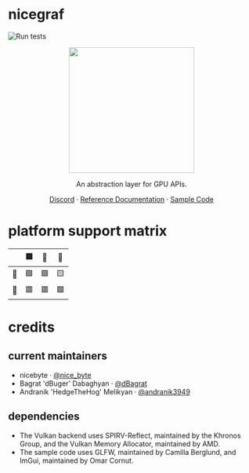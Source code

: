 nicegraf
========

![Run tests](https://github.com/nicebyte/nicegraf/workflows/Run%20tests/badge.svg)

<p align="center">
<img src="https://github.com/nicebyte/nicegraf/blob/master/docs/logo.png?raw=true" width="256"/>
</p>
<p align="center">
An abstraction layer for GPU APIs.
</p>
<p align="center">
<a href="https://discord.gg/VArYv64D">Discord</a> · <a href="http://wiki.gpfault.net/docs/nicegraf">Reference Documentation</a> · <a href="https://github.com/nicebyte/nicegraf/tree/master/samples">Sample Code</a>
</p>

# platform support matrix

|   | 🟦 | 🐧 | 🍏 |
|---|---|---|---|
| 🌋 | 🟩 | 🟩 | 🟨 |
| 🤘 | 🟥 | 🟥 | 🟩 |




# credits

## current maintainers

* nicebyte · [@nice_byte](http://twitter.com/nice_byte)
* Bagrat 'dBuger' Dabaghyan · [@dBagrat](http://twitter.com/dBagrat)
* Andranik 'HedgeTheHog' Melikyan · [@andranik3949](http://twitter.com/andranik3949)

## dependencies

* The Vulkan backend uses SPIRV-Reflect, maintained by the Khronos Group, and the Vulkan Memory Allocator, maintained by AMD.
* The sample code uses GLFW, maintained by Camilla Berglund, and ImGui, maintained by Omar Cornut.

